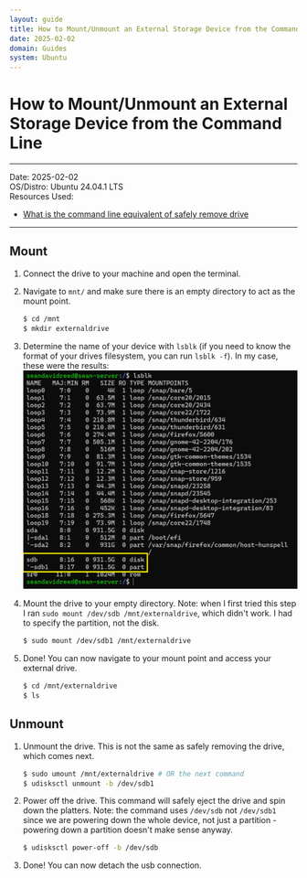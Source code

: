 ```yaml
---
layout: guide
title: How to Mount/Unmount an External Storage Device from the Command Line
date: 2025-02-02
domain: Guides
system: Ubuntu
---
```


# How to Mount/Unmount an External Storage Device from the Command Line

---

Date: 2025-02-02  
OS/Distro: Ubuntu 24.04.1 LTS  
Resources Used:  
- [What is the command line equivalent of safely remove drive](https://askubuntu.com/questions/532586/what-is-the-command-line-equivalent-of-safely-remove-drive)  

---

## Mount

1. Connect the drive to your machine and open the terminal.
2. Navigate to `mnt/` and make sure there is an empty directory to act as the mount point.
	
    ```bash
	$ cd /mnt
	$ mkdir externaldrive
	```

3. Determine the name of your device with `lsblk` (if you need to know the format of your drives filesystem, you can run `lsblk -f`). In my case, these were the results:
	![](images/lsblk.png)

4. Mount the drive to your empty directory. Note: when I first tried this step I ran `sudo mount /dev/sdb /mnt/externaldrive`, which didn't work. I had to specify the partition, not the disk.

	```bash
	$ sudo mount /dev/sdb1 /mnt/externaldrive
	```

4. Done! You can now navigate to your mount point and access your external drive.

	```bash
	$ cd /mnt/externaldrive
	$ ls
	```

## Unmount

1. Unmount the drive. This is not the same as safely removing the drive, which comes next.

	```bash
	$ sudo umount /mnt/externaldrive # OR the next command
	$ udisksctl unmount -b /dev/sdb1
	```

2. Power off the drive. This command will safely eject the drive and spin down the platters. Note: the command uses `/dev/sdb` not `/dev/sdb1` since we are powering down the whole device, not just a partition - powering down a partition doesn't make sense anyway.

	```bash
	$ udisksctl power-off -b /dev/sdb
	```

3. Done! You can now detach the usb connection.
